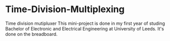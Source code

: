 # Time-Division-Multiplexing
Time division mutipluxer 
This mini-project is done in my first year of studing Bachelor of Electronic and Electrical Engineering at University of Leeds.
It's done on the breadboard.
